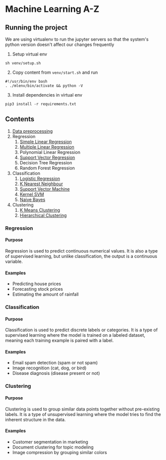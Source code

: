 # Machine Learning A-Z

## Running the project

We are using virtualenv to run the jupyter servers so that the system's python version doesn't affect our changes frequently

1. Setup virtual env
```shell
sh venv/setup.sh
```

2. Copy content from `venv/start.sh` and run
```shell
#!/usr/bin/env bash
. ./mlenv/bin/activate && python -V
```

3. Install dependencies in virtual env
```shell
pip3 install -r requirements.txt
```

## Contents

1. [Data preprocessing](./preprocessing/data_preprocessing_tools.ipynb)
2. Regression
   1. [Simple Linear Regression](./regression/simple_linear_regression.ipynb)
   2. [Multiple Linear Regression](./regression/multiple_linear_regression.ipynb)
   3. Polynomial Linear Regression
   4. [Support Vector Regression](./regression/support_vector_regression.ipynb)
   5. Decision Tree Regression
   6. Random Forest Regression
3. Classification
   1. [Logistic Regression](./classification/logistic_regression.ipynb)
   2. [K Nearest Neighbour](./classification/k_nearest_neighbour.ipynb)
   3. [Support Vector Machine](./classification/support_vector_machine.ipynb)
   4. [Kernel SVM](./classification/kernel_svm.ipynb)
   5. [Naive Bayes](./classification/naive_bayes.ipynb)
4. Clustering
   1. [K Means Clustering](./clustering/k_means_clustering.ipynb)
   2. [Hierarchical Clustering](./clustering/hierarchical_clustering.ipynb)

### Regression

#### Purpose
Regression is used to predict continuous numerical values. It is also a type of supervised learning, but unlike classification, the output is a continuous variable.

#### Examples
- Predicting house prices
- Forecasting stock prices
- Estimating the amount of rainfall

### Classification

#### Purpose
Classification is used to predict discrete labels or categories. It is a type of supervised learning where the model is trained on a labeled dataset, meaning each training example is paired with a label.

#### Examples
- Email spam detection (spam or not spam)
- Image recognition (cat, dog, or bird)
- Disease diagnosis (disease present or not)

### Clustering

#### Purpose
Clustering is used to group similar data points together without pre-existing labels. It is a type of unsupervised learning where the model tries to find the inherent structure in the data.

#### Examples
- Customer segmentation in marketing
- Document clustering for topic modeling
- Image compression by grouping similar colors